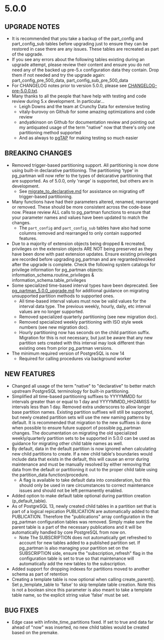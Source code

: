 5.0.0
=====
UPGRADE NOTES
-------------
 - It is recommended that you take a backup of the part_config and part_config_sub tables before upgrading just to ensure they can be restored in case there are any issues. These tables are recreated as part of the upgrade.
 - If you see any errors about the following tables existing during an upgrade attempt, please review their content and ensure you do not need any of the backed up pre-5.x configuration data they contain. Drop them if not needed and try the upgrade again: part_config_pre_500_data, part_config_sub_pre_500_data
 - For CHANGELOG notes prior to version 5.0.0, please see [CHANGELOG-pre-5.0.0.txt](CHANGELOG-pre-5.0.0.txt).
 - Many thanks to all the people that have help with testing and code review during 5.x development. In particular...
    - Leigh Downs and the team at Crunchy Data for extensive testing
    - vitaly-burovoy on Github for some amazing optimizations and code review
    - andyatkinson on Github for documentation review and pointing out my antiquated usage of the term "native" now that there's only one partitioning method supported
    - And as always to [pgTAP](https://pgtap.org/) for making testing so much easier

BREAKING CHANGES
----------------
 - Removed trigger-based partitioning support. All partitioning is now done using built-in declarative partitioning. The partitioning 'type' in pg_partman will now refer to the types of delcarative partitioning that are supported. As of 5.0.0, only 'range' is supported, but others are in development.
    - See [migrate_to_declarative.md](doc/migrate_to_declarative.md) for assistance on migrating off trigger-based partitioning.
 - Many functions have had their parameters altered, renamed, rearranged or removed. These should be more consistent across the code-base now. Please review ALL calls to pg_partman functions to ensure that your parameter names and values have been updated to match the changes.
    - The `part_config` and `part_config_sub` tables have also had some columns removed and rearranged to only contain supported features.
 - Due to a majority of extension objects being dropped & recreated, privileges on the extension objects ARE NOT being preserved as they have been done with past extension updates. Ensure existing privileges are recorded before upgrading pg_partman and are regranted/revoked after the upgrade is complete. Check the following system catalogs for privilege information for pg_partman objects: information_schema.routine_privileges & information_schema.table_privileges
 - Some specialized time-based interval types have been deprecated. See [pg_partman_5.0.0_upgrade.md](doc/pg_partman_5.0.0_upgrade.md) for additional guidance on migrating unsupported partition methods to supported ones.
    - All time-based interval values must now be valid values for the interval data type. The previous weekly, hourly, daily, etc interval values are no longer supported.
    - Removed specialized quarterly partitioning (see new migration doc).
    - Removed specialized weekly partitioning with ISO style week numbers (see new migration doc).
    - Hourly partitioning now has seconds on the child partition suffix. Migration for this is not necessary, but just be aware that any new partition sets created with this interval may look different than existing ones from prior pg_partman versions.
 - The minimum required version of PostgreSQL is now 14
    - Required for calling procedures via background worker

NEW FEATURES
------------
 - Changed all usage of the term "native" to "declarative" to better match upstream PostgreSQL terminology for built-in partitioning.
 - Simplified all time-based partitioning suffixes to YYYYMMDD for intervals greater than or equal to 1 day and YYYYMMDD_HH24MISS for intervals less than 1 day. Removed extra underscores to allow longer base partition names. Existing partition suffixes will still be supported, but newly created partition sets will use the new naming patterns by default. It is recommended that migration to the new suffixes is done when possible to ensure future support of possible pg_partman changes. The documentation on migrating the old specialized weekly/quarterly partition sets to be supported in 5.0.0 can be used as guidance for migrating other child table names as well.
 - By default, data in the default partition is now ignored when calculating new child partitions to create. If a new child table's boundaries would include data that exists in the default, this will cause an error during maintenance and must be manually resolved by either removing that data from the default or partitioning it out to the proper child table using the partition_data function/procedure.
    - A flag is available to take default data into consideration, but this should only be used in rare circumstances to correct maintenance issues and should not be left permanently enabled.
 - Added option to make default table optional during partition creation (p_default_table).
 - As of PostgreSQL 13, newly created child tables in a partition set that is part of a logical repication PUBLICATION are automatically added to that PUBLICATION. Therefore the "publications" array configuration in the pg_partman configuration tables was removed. Simply make sure the parent table is a part of the necessary publications and it will be automatically handled by core PostgreSQL from now on.
    - Note The SUBSCRIPTION does not automatically get refreshed to account for new tables added to a published partition set. If pg_partman is also managing your partition set on the SUBSCRIPTION side, ensure the "subscription_refresh" flag in the configuration table is set to true so that maintenance will automatically add the new tables to the subscription.
 - Added support for dropping indexes for partitions moved to another schema as part of retention
 - Creating a template table is now optional when calling create_parent(). Set p_template_table to 'false' to skip template table creation. Note this is not a boolean since this parameter is also meant to take a template table name, so the explicit string value 'false' must be set.

BUG FIXES
---------
 - Edge case with infinite_time_partitions fixed. If set to true and data far ahead of "now" was inserted, no new child tables would be created based on the premake.
